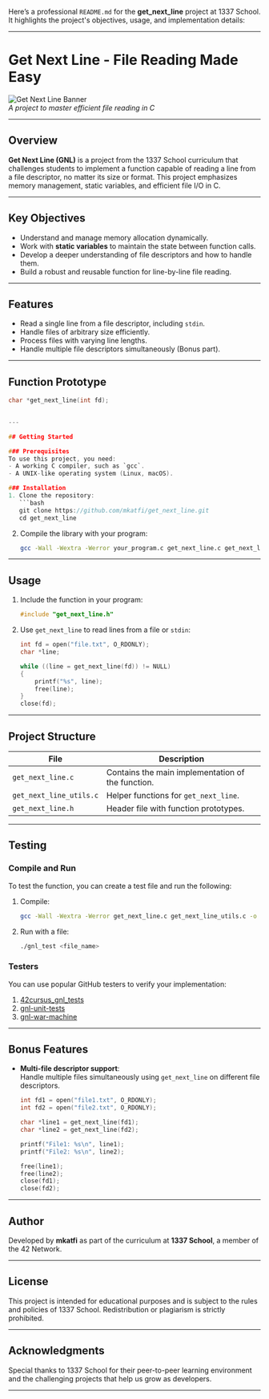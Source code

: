 Here’s a professional `README.md` for the **get_next_line** project at 1337 School. It highlights the project's objectives, usage, and implementation details:

---


# Get Next Line - File Reading Made Easy  

![Get Next Line Banner](https://via.placeholder.com/1200x400?text=Get+Next+Line)  
*A project to master efficient file reading in C*  

---

## Overview  

**Get Next Line (GNL)** is a project from the 1337 School curriculum that challenges students to implement a function capable of reading a line from a file descriptor, no matter its size or format. This project emphasizes memory management, static variables, and efficient file I/O in C.  

---

## Key Objectives  
- Understand and manage memory allocation dynamically.  
- Work with **static variables** to maintain the state between function calls.  
- Develop a deeper understanding of file descriptors and how to handle them.  
- Build a robust and reusable function for line-by-line file reading.  

---

## Features  
- Read a single line from a file descriptor, including `stdin`.  
- Handle files of arbitrary size efficiently.  
- Process files with varying line lengths.  
- Handle multiple file descriptors simultaneously (Bonus part).  

---

## Function Prototype  

```c  
char *get_next_line(int fd);  
 

---

## Getting Started  

### Prerequisites  
To use this project, you need:  
- A working C compiler, such as `gcc`.  
- A UNIX-like operating system (Linux, macOS).  

### Installation  
1. Clone the repository:  
   ```bash  
   git clone https://github.com/mkatfi/get_next_line.git  
   cd get_next_line  
   ```  

2. Compile the library with your program:  
   ```bash  
   gcc -Wall -Wextra -Werror your_program.c get_next_line.c get_next_line_utils.c -o your_program  
   ```  

---

## Usage  

1. Include the function in your program:  
   ```c  
   #include "get_next_line.h"  
   ```  

2. Use `get_next_line` to read lines from a file or `stdin`:  
   ```c  
   int fd = open("file.txt", O_RDONLY);  
   char *line;  

   while ((line = get_next_line(fd)) != NULL)  
   {  
       printf("%s", line);  
       free(line);  
   }  
   close(fd);  
   ```  

---

## Project Structure  

| File                     | Description                                      |  
|--------------------------|--------------------------------------------------|  
| `get_next_line.c`        | Contains the main implementation of the function.|  
| `get_next_line_utils.c`  | Helper functions for `get_next_line`.            |  
| `get_next_line.h`        | Header file with function prototypes.            |  

---

## Testing  

### Compile and Run  
To test the function, you can create a test file and run the following:  
1. Compile:  
   ```bash  
   gcc -Wall -Wextra -Werror get_next_line.c get_next_line_utils.c -o gnl_test  
   ```  

2. Run with a file:  
   ```bash  
   ./gnl_test <file_name>  
   ```  

### Testers  
You can use popular GitHub testers to verify your implementation:  
1. [42cursus_gnl_tests](https://github.com/Tripouille/gnlTester)  
2. [gnl-unit-tests](https://github.com/alelievr/gnl_unit_test)  
3. [gnl-war-machine](https://github.com/Sherchryst/gnl-war-machine)  

---

## Bonus Features  

- **Multi-file descriptor support**:  
   Handle multiple files simultaneously using `get_next_line` on different file descriptors.  
   ```c  
   int fd1 = open("file1.txt", O_RDONLY);  
   int fd2 = open("file2.txt", O_RDONLY);  

   char *line1 = get_next_line(fd1);  
   char *line2 = get_next_line(fd2);  

   printf("File1: %s\n", line1);  
   printf("File2: %s\n", line2);  

   free(line1);  
   free(line2);  
   close(fd1);  
   close(fd2);  
   ```  

---

## Author  

Developed by **mkatfi** as part of the curriculum at **1337 School**, a member of the 42 Network.  

---

## License  

This project is intended for educational purposes and is subject to the rules and policies of 1337 School. Redistribution or plagiarism is strictly prohibited.  

---

## Acknowledgments  

Special thanks to 1337 School for their peer-to-peer learning environment and the challenging projects that help us grow as developers.  

---

```
